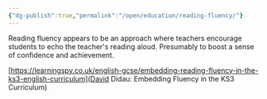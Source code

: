 ```yaml
---
{"dg-publish":true,"permalink":"/open/education/reading-fluency/"}
---
```



Reading fluency appears to be an approach where teachers encourage students to echo the teacher's reading aloud. Presumably to boost a sense of confidence and achievement.

[https://learningspy.co.uk/english-gcse/embedding-reading-fluency-in-the-ks3-english-curriculum](David Didau: Embedding Fluency in the KS3 Curriculum)